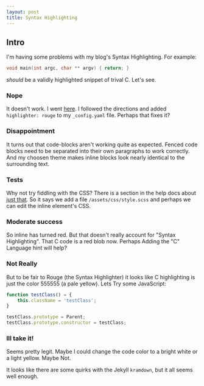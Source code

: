 ```yaml
---
layout: post
title: Syntax Highlighting
---
```


## Intro
I'm having some problems with my blog's Syntax Highlighting.
For example:


```C
void main(int argc, char ** argv) { return; }
```

*should* be a validly highlighted snippet of trival C.
Let's see.

### Nope
It doesn't work.
I went [here](https://help.github.com/articles/using-syntax-highlighting-on-github-pages/).
I followed the directions and added `highlighter: rouge` to my `_config.yaml` file. Perhaps that fixes it?

### Disappointment
It turns out that code-blocks aren't working quite as expected.
Fenced code blocks need to be separated into their own paragraphs to work correctly.
And my choosen theme makes inline blocks look nearly identical to the surrounding text.

### Tests
Why not try fiddling with the CSS?
There is a section in the help docs about [just that](https://help.github.com/articles/customizing-css-and-html-in-your-jekyll-theme/).
So it says we add a file `/assets/css/style.scss` and perhaps we can edit the inline element's CSS.

### Moderate success
So inline has turned red. But that doesn't really account for "Syntax Highlighting".
That C code is a red blob now. Perhaps Adding the "C" Language hint will help?

### Not Really
But to be fair to Rouge (the Syntax Highlighter) it looks like C highlighting is just the color 555555 (a pale yellow).
Lets Try some JavaScript:

```js
function testClass() = {
	this.className = 'testClass';
}

testClass.prototype = Parent;
testClass.prototype.constructor = testClass;
```

### Ill take it!

Seems pretty legit. Maybe I could change the code color to a bright white or a light yellow.
Maybe Not.

It looks like there are some quirks with the Jekyll `kramdown`, but it all seems well enough. 
